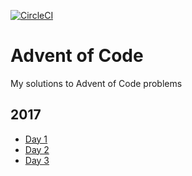 [![CircleCI](https://circleci.com/gh/philtr/advent/tree/master.svg?style=svg&circle-token=06c9bc8f0857b6cc58932cce42e3b7432aa25d18)][circle]

# Advent of Code

My solutions to Advent of Code problems

## 2017

- [Day 1](2017/12/01/)
- [Day 2](2017/12/02/)
- [Day 3](2017/12/03/)



<!---------------------------------------------------------------------------->
[circle]: https://circleci.com/gh/philtr/advent/tree/master

